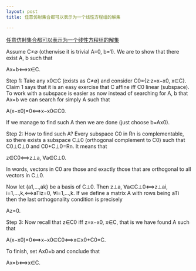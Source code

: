 ```yaml
---
layout: post
title: 任意仿射集合都可以表示为一个线性方程组的解集

---
```


[任意仿射集合都可以表示为一个线性方程组的解集](https://math.stackexchange.com/questions/2812843/every-affine-set-can-be-expressed-as-the-solution-set-of-a-system-of-linear-equa)

Assume C≠∅ (otherwise it is trivial A=0, b=1). We are to show that there exist A, b such that

Ax=b⟺x∈C.


Step 1: Take any x0∈C (exists as C≠∅) and consider
C0={z:z=x−x0, x∈C}.
Claim 1 says that it is an easy exercise that C affine iff C0 linear (subspace). To work with a subspace is easier as now instead of searching for A, b that Ax=b we can search for simply A such that


A(x−x0)=0⟺x−x0∈C0.


If we manage to find such A then we are done (just choose b=Ax0).

Step 2: How to find such A? Every subspace C0 in Rn is complementable, so there exists a subspace C⊥0 (orthogonal complement to C0) such that C0⊥C⊥0 and C0+C⊥0=Rn. It means that


z∈C0⟺z⊥a, ∀a∈C⊥0.



In words, vectors in C0 are those and exactly those that are orthogonal to all vectors in C⊥0.

Now let {a1,…,ak} be a basis of C⊥0. Then
z⊥a, ∀a∈C⊥0⟺z⊥ai, i=1,…,k,⟺aTiz=0, ∀i=1,…,k.
If we define a matrix A with rows being aTi then the last orthogonality condition is precisely


Az=0.


Step 3: Now recall that z∈C0 iff z=x−x0, x∈C, that is we have found A such that


A(x−x0)=0⟺x−x0∈C0⟺x∈x0+C0=C.


To finish, set Ax0=b and conclude that


Ax=b⟺x∈C.